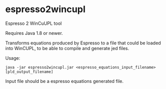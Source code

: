 # espresso2wincupl
Espresso 2 WinCuUPL tool

Requires Java 1.8 or newer.

Transforms equations produced by Espresso to a file that could be loaded into WinCUPL, to be able to compile and generate jed files.

Usage:
```
java -jar espresso2wincupl.jar <espresso_equations_input_filename> [pld_output_filename]
```

Input file should be a espresso equations generated file.
